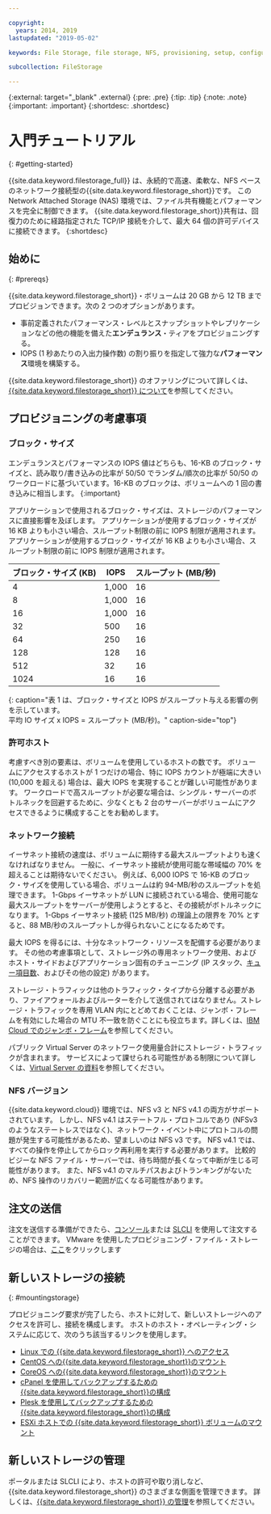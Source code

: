 ```yaml
---

copyright:
  years: 2014, 2019
lastupdated: "2019-05-02"

keywords: File Storage, file storage, NFS, provisioning, setup, configuration, mounting storage

subcollection: FileStorage

---
```

{:external: target="_blank" .external}
{:pre: .pre}
{:tip: .tip}
{:note: .note}
{:important: .important}
 {:shortdesc: .shortdesc}


# 入門チュートリアル
{: #getting-started}

{{site.data.keyword.filestorage_full}} は、永続的で高速、柔軟な、NFS ベースのネットワーク接続型の{{site.data.keyword.filestorage_short}}です。 この Network Attached Storage (NAS) 環境では、ファイル共有機能とパフォーマンスを完全に制御できます。 {{site.data.keyword.filestorage_short}}共有は、回復力のために経路指定された TCP/IP 接続を介して、最大 64 個の許可デバイスに接続できます。
{:shortdesc}

## 始めに
{: #prereqs}

{{site.data.keyword.filestorage_short}}・ボリュームは 20 GB から 12 TB までプロビジョンできます。次の 2 つのオプションがあります。 <br/>
- 事前定義されたパフォーマンス・レベルとスナップショットやレプリケーションなどの他の機能を備えた**エンデュランス**・ティアをプロビジョニングする。
- IOPS (1 秒あたりの入出力操作数) の割り振りを指定して強力な**パフォーマンス**環境を構築する。

{{site.data.keyword.filestorage_short}} のオファリングについて詳しくは、[{{site.data.keyword.filestorage_short}} について](/docs/infrastructure/FileStorage?topic=FileStorage-about)を参照してください。

## プロビジョニングの考慮事項

### ブロック・サイズ

エンデュランスとパフォーマンスの IOPS 値はどちらも、16-KB のブロック・サイズと、読み取り/書き込みの比率が 50/50 でランダム/順次の比率が 50/50 のワークロードに基づいています。16-KB のブロックは、ボリュームへの 1 回の書き込みに相当します。
{:important}

アプリケーションで使用されるブロック・サイズは、ストレージのパフォーマンスに直接影響を及ぼします。 アプリケーションが使用するブロック・サイズが 16 KB よりも小さい場合、スループット制限の前に IOPS 制限が適用されます。 アプリケーションが使用するブロック・サイズが 16 KB よりも小さい場合、スループット制限の前に IOPS 制限が適用されます。

| ブロック・サイズ (KB) | IOPS | スループット (MB/秒) |
|-----|-----|-----|
| 4 | 1,000 | 16 |
| 8 | 1,000 | 16 |
| 16 | 1,000 | 16 |
| 32 | 500 | 16 |
| 64 | 250 | 16 |
| 128 | 128 | 16 |
| 512 | 32 | 16 |
| 1024 | 16 | 16 |
{: caption="表 1 は、ブロック・サイズと IOPS がスループット与える影響の例を示しています。<br/>平均 IO サイズ x IOPS = スループット (MB/秒)。" caption-side="top"}

### 許可ホスト

考慮すべき別の要素は、ボリュームを使用しているホストの数です。 ボリュームにアクセスするホストが 1 つだけの場合、特に IOPS カウントが極端に大きい (10,000 を超える) 場合は、最大 IOPS を実現することが難しい可能性があります。 ワークロードで高スループットが必要な場合は、シングル・サーバーのボトルネックを回避するために、少なくとも 2 台のサーバーがボリュームにアクセスできるように構成することをお勧めします。

### ネットワーク接続

イーサネット接続の速度は、ボリュームに期待する最大スループットよりも速くなければなりません。 一般に、イーサネット接続が使用可能な帯域幅の 70% を超えることは期待ないでください。 例えば、6,000 IOPS で 16-KB のブロック・サイズを使用している場合、ボリュームは約 94-MB/秒のスループットを処理できます。 1-Gbps イーサネットが LUN に接続されている場合、使用可能な最大スループットをサーバーが使用しようとすると、その接続がボトルネックになります。 1-Gbps イーサネット接続 (125 MB/秒) の理論上の限界を 70% とすると、88 MB/秒のスループットしか得られないことになるためです。

最大 IOPS を得るには、十分なネットワーク・リソースを配備する必要があります。 その他の考慮事項として、ストレージ外の専用ネットワーク使用、およびホスト・サイドおよびアプリケーション固有のチューニング (IP スタック、[キュー項目数](/docs/infrastructure/FileStorage?topic=FileStorage-hostqueuesettings)、およびその他の設定) があります。

ストレージ・トラフィックは他のトラフィック・タイプから分離する必要があり、ファイアウォールおよびルーターを介して送信されてはなりません。ストレージ・トラフィックを専用 VLAN 内にとどめておくことは、ジャンボ・フレームを有効にした場合の MTU 不一致を防ぐことにも役立ちます。詳しくは、[IBM Cloud でのジャンボ・フレーム](/docs/FileStorage?topic=FileStorage-jumboframes)を参照してください。

パブリック Virtual Server のネットワーク使用量合計にストレージ・トラフィックが含まれます。 サービスによって課せられる可能性がある制限について詳しくは、[Virtual Server の資料](/docs/vsi?topic=virtual-servers-about-public-virtual-servers)を参照してください。

### NFS バージョン

{{site.data.keyword.cloud}} 環境では、NFS v3 と NFS v4.1 の両方がサポートされています。 しかし、NFS v4.1 はステートフル・プロトコルであり (NFSv3 のようなステートレスではなく)、ネットワーク・イベント中にプロトコルの問題が発生する可能性があるため、望ましいのは NFS v3 です。 NFS v4.1 では、すべての操作を停止してからロック再利用を実行する必要があります。 比較的ビジーな NFS ファイル・サーバーでは、待ち時間が長くなって中断が生じる可能性があります。 また、NFS v4.1 のマルチパスおよびトランキングがないため、NFS 操作のリカバリー範囲が広くなる可能性があります。

## 注文の送信

注文を送信する準備ができたら、[コンソール](/docs/infrastructure/FileStorage?topic=FileStorage-orderingConsole)または [SLCLI](/docs/infrastructure/FileStorage?topic=FileStorage-orderingSLCLI) を使用して注文することができます。 VMware を使用したプロビジョニング・ファイル・ストレージの場合は、[ここ](/docs/infrastructure/FileStorage?topic=FileStorage-architectureguide)をクリックします

## 新しいストレージの接続
{: #mountingstorage}

プロビジョニング要求が完了したら、ホストに対して、新しいストレージへのアクセスを許可し、接続を構成します。 ホストのホスト・オペレーティング・システムに応じて、次のうち該当するリンクを使用します。
- [Linux での {{site.data.keyword.filestorage_short}} へのアクセス](/docs/infrastructure/FileStorage?topic=FileStorage-mountingLinux)
- [CentOS への{{site.data.keyword.filestorage_short}}のマウント](/docs/infrastructure/FileStorage?topic=FileStorage-mountingCentOS)
- [CoreOS への{{site.data.keyword.filestorage_short}}のマウント](/docs/infrastructure/FileStorage?topic=FileStorage-mountingCoreOS)
- [cPanel を使用してバックアップするための{{site.data.keyword.filestorage_short}}の構成](/docs/infrastructure/FileStorage?topic=FileStorage-cPanelBackups)
- [Plesk を使用してバックアップするための{{site.data.keyword.filestorage_short}}の構成](/docs/infrastructure/FileStorage?topic=FileStorage-PleskBackup)
- [ESXi ホストでの {{site.data.keyword.filestorage_short}} ボリュームのマウント](/docs/infrastructure/FileStorage?topic=FileStorage-architectureguide)

## 新しいストレージの管理

ポータルまたは SLCLI により、ホストの許可や取り消しなど、{{site.data.keyword.filestorage_short}} のさまざまな側面を管理できます。 詳しくは、[{{site.data.keyword.filestorage_short}} の管理](/docs/infrastructure/FileStorage?topic=FileStorage-managingstorage)を参照してください。
